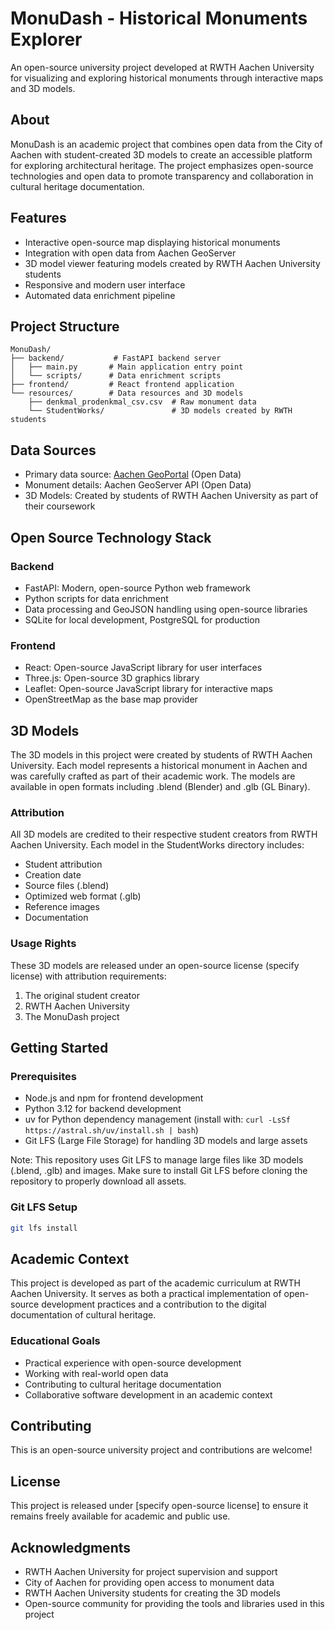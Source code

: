 # MonuDash - Historical Monuments Explorer

An open-source university project developed at RWTH Aachen University for visualizing and exploring historical monuments through interactive maps and 3D models.

## About

MonuDash is an academic project that combines open data from the City of Aachen with student-created 3D models to create an accessible platform for exploring architectural heritage. The project emphasizes open-source technologies and open data to promote transparency and collaboration in cultural heritage documentation.

## Features

- Interactive open-source map displaying historical monuments
- Integration with open data from Aachen GeoServer
- 3D model viewer featuring models created by RWTH Aachen University students
- Responsive and modern user interface
- Automated data enrichment pipeline

## Project Structure

```
MonuDash/
├── backend/           # FastAPI backend server
│   ├── main.py       # Main application entry point
│   └── scripts/      # Data enrichment scripts
├── frontend/         # React frontend application
└── resources/        # Data resources and 3D models
    ├── denkmal_prodenkmal_csv.csv  # Raw monument data
    └── StudentWorks/               # 3D models created by RWTH students
```

## Data Sources

- Primary data source: [Aachen GeoPortal](https://geoportal.aachen.de/) (Open Data)
- Monument details: Aachen GeoServer API (Open Data)
- 3D Models: Created by students of RWTH Aachen University as part of their coursework

## Open Source Technology Stack

### Backend
- FastAPI: Modern, open-source Python web framework
- Python scripts for data enrichment
- Data processing and GeoJSON handling using open-source libraries
- SQLite for local development, PostgreSQL for production

### Frontend
- React: Open-source JavaScript library for user interfaces
- Three.js: Open-source 3D graphics library
- Leaflet: Open-source JavaScript library for interactive maps
- OpenStreetMap as the base map provider

## 3D Models

The 3D models in this project were created by students of RWTH Aachen University. Each model represents a historical monument in Aachen and was carefully crafted as part of their academic work. The models are available in open formats including .blend (Blender) and .glb (GL Binary).

### Attribution

All 3D models are credited to their respective student creators from RWTH Aachen University. Each model in the StudentWorks directory includes:
- Student attribution
- Creation date
- Source files (.blend)
- Optimized web format (.glb)
- Reference images
- Documentation

### Usage Rights

These 3D models are released under an open-source license (specify license) with attribution requirements:
1. The original student creator
2. RWTH Aachen University
3. The MonuDash project

## Getting Started

### Prerequisites
- Node.js and npm for frontend development
- Python 3.12 for backend development
- uv for Python dependency management (install with: `curl -LsSf https://astral.sh/uv/install.sh | bash`)
- Git LFS (Large File Storage) for handling 3D models and large assets

Note: This repository uses Git LFS to manage large files like 3D models (.blend, .glb) and images. Make sure to install Git LFS before cloning the repository to properly download all assets.

### Git LFS Setup
```bash
git lfs install
```

## Academic Context

This project is developed as part of the academic curriculum at RWTH Aachen University. It serves as both a practical implementation of open-source development practices and a contribution to the digital documentation of cultural heritage.

### Educational Goals
- Practical experience with open-source development
- Working with real-world open data
- Contributing to cultural heritage documentation
- Collaborative software development in an academic context

## Contributing

This is an open-source university project and contributions are welcome! 

## License

This project is released under [specify open-source license] to ensure it remains freely available for academic and public use.

## Acknowledgments

- RWTH Aachen University for project supervision and support
- City of Aachen for providing open access to monument data
- RWTH Aachen University students for creating the 3D models
- Open-source community for providing the tools and libraries used in this project
